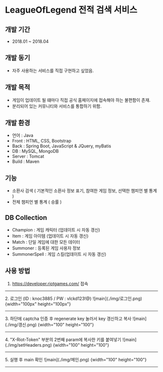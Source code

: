 
# LeagueOfLegend 전적 검색 서비스

## 개발 기간
* 2018.01 ~ 2018.04

## 개발 동기
* 자주 사용하는 서비스를 직접 구현하고 싶었음.

## 개발 목적
* 게임이 업데이트 될 떄마다 직접 공식 홈페이지에 접속해야 하는 불편함이 존재. 
* 분리되어 있는 커뮤니티와 서비스를 통합하기 위함.
## 개발 환경
* 언어 : Java
* Front : HTML, CSS, Bootstrap
* Back : Spring Boot, JavaScript & JQuery, myBatis
* DB : MySQL, MongoDB
* Server : Tomcat
* Build : Maven
## 기능
* 소환사 검색 ( 기본적인 소환사 정보 표기, 참여한 게임 정보, 선택한 챔피언 별 통계 )
* 전체 챔피언 별 통계 ( 승률 ) 
## DB Collection
* Champion : 게임 캐릭터 (업데이트 시 자동 갱신)
* Item : 게임 아이템 (업데이트 시 자동 갱신)
* Match : 단일 게임에 대한 모든 데이터
* Summoner : 등록된 게임 사용자 정보
* SummonerSpell : 게임 스킬(업데이트 시 자동 갱신)

## 사용 방법

1. https://developer.riotgames.com/ 접속
<hr/>
2. 로그인 (ID : knoc3885 / PW : vlckd123!@)
![main](./img/로그인.png) {width="100px" height="100px"}
<hr/>
3. 하단에 captcha 인증 후 regenerate key 눌러서 key 갱신하고 복사
![main](./img/갱신.png) {width="100" height="100"}
<hr/>
4. "X-Riot-Token" 부분의 2번째 param에 복사한 키를 붙여넣기
![main](./img/setHeaders.png) {width="100" height="100"}
<hr/>
5. 실행 후 main 확인
![main](./img/메인.png) {width="100" height="100"}
<hr/>








